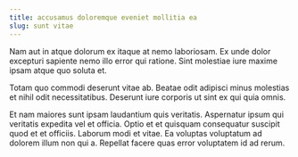 ```yaml
---
title: accusamus doloremque eveniet mollitia ea
slug: sunt vitae
---
```


Nam aut in atque dolorum ex itaque at nemo laboriosam. Ex unde dolor excepturi sapiente nemo illo error qui ratione. Sint molestiae iure maxime ipsam atque quo soluta et.

Totam quo commodi deserunt vitae ab. Beatae odit adipisci minus molestias et nihil odit necessitatibus. Deserunt iure corporis ut sint ex qui quia omnis.

Et nam maiores sunt ipsam laudantium quis veritatis. Aspernatur ipsum qui veritatis expedita vel et officia. Optio et et quisquam consequatur suscipit quod et et officiis. Laborum modi et vitae. Ea voluptas voluptatum ad dolorem illum non qui a. Repellat facere quas error voluptatem id ad rerum.
